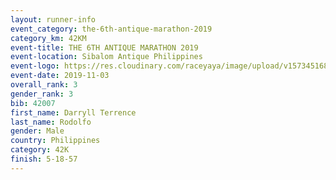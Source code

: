 ```yaml
---
layout: runner-info 
event_category: the-6th-antique-marathon-2019 
category_km: 42KM 
event-title: THE 6TH ANTIQUE MARATHON 2019 
event-location: Sibalom Antique Philippines 
event-logo: https://res.cloudinary.com/raceyaya/image/upload/v1573451689/logo/antique-marathon-2019_xvgf0s.jpg 
event-date: 2019-11-03 
overall_rank: 3
gender_rank: 3
bib: 42007
first_name: Darryll Terrence
last_name: Rodolfo
gender: Male
country: Philippines
category: 42K
finish: 5-18-57
---
```

